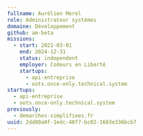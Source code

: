 ```yaml
---
fullname: Aurélien Merel
role: Administrateur systèmes
domaine: Développement
github: am-beta
missions:
  - start: 2021-03-01
    end: 2024-12-31
    status: independent
    employer: Codeurs en Liberté
    startups:
      - api-entreprise
      - oots.once-only.technical.system
startups:
  - api-entreprise
  - oots.once-only.technical.system
previously:
  - demarches-simplifiees.fr
uuid: 2dd80a0f-1edc-48f7-bc02-1603e336bcb7
---
```

